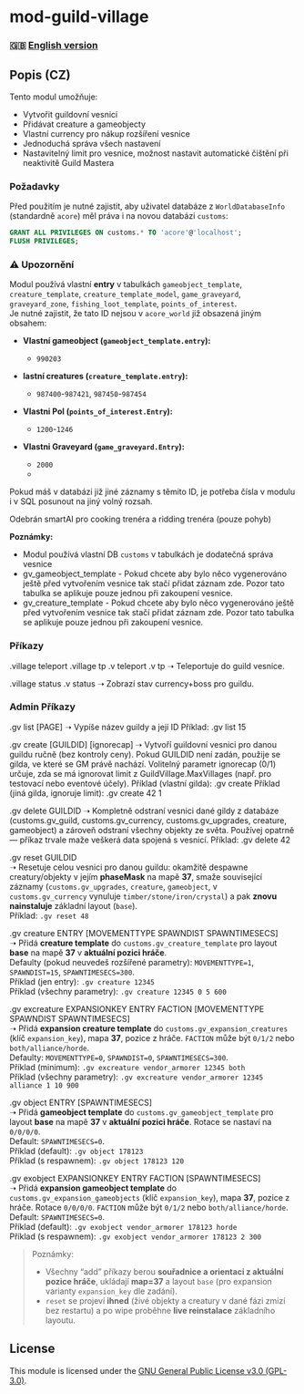 # mod-guild-village 

### 🇬🇧 [English version](README_EN.md)

## Popis (CZ)  
Tento modul umožňuje:  
- Vytvořit guildovní vesnici  
- Přidávat creature a gameobjecty  
- Vlastní currency pro nákup rozšíření vesnice 
- Jednoduchá správa všech nastavení
- Nastavitelný limit pro vesnice, možnost nastavit automatické čištění při neaktivitě Guild Mastera

### Požadavky  
Před použitím je nutné zajistit, aby uživatel databáze z `WorldDatabaseInfo` (standardně `acore`) měl práva i na novou databázi `customs`:  

```sql
GRANT ALL PRIVILEGES ON customs.* TO 'acore'@'localhost';
FLUSH PRIVILEGES;
```

### ⚠️ Upozornění
Modul používá vlastní **entry** v tabulkách `gameobject_template`, `creature_template`, `creature_template_model`, `game_graveyard`, `graveyard_zone`, `fishing_loot_template`, `points_of_interest`.  
Je nutné zajistit, že tato ID nejsou v `acore_world` již obsazená jiným obsahem:

- **Vlastní gameobject (`gameobject_template.entry`):**
  - `990203`

- **lastní creatures (`creature_template.entry`):**
  - `987400`-`987421`, `987450`-`987454`

- **Vlastni PoI (`points_of_interest.Entry`):**
  - `1200`-`1246`
 
- **Vlastni Graveyard (`game_graveyard.Entry`):**
  - `2000`
  - 
Pokud máš v databázi již jiné záznamy s těmito ID, je potřeba čísla v modulu i v SQL posunout na jiný volný rozsah.

Odebrán smartAI pro cooking trenéra a ridding trenéra (pouze pohyb)

**Poznámky:**
- Modul používá vlastní DB `customs` v tabulkách je dodatečná správa vesnice
- gv_gameobject_template - Pokud chcete aby bylo něco vygenerováno ještě před vytvořením vesnice tak stačí přidat záznam zde. Pozor tato tabulka se aplikuje pouze jednou při zakoupení vesnice.
- gv_creature_template - Pokud chcete aby bylo něco vygenerováno ještě před vytvořením vesnice tak stačí přidat záznam zde. Pozor tato tabulka se aplikuje pouze jednou při zakoupení vesnice.

### Příkazy
.village teleport
.village tp
.v teleport
.v tp
➝ Teleportuje do guild vesnice.

.village status
.v status
➝ Zobrazí stav currency+boss pro guildu.

### Admin Příkazy
.gv list [PAGE]
➝ Vypíše název guildy a její ID
Příklad: .gv list 15

.gv create [GUILDID] [ignorecap]
➝ Vytvoří guildovní vesnici pro danou guildu ručně (bez kontroly ceny).
Pokud GUILDID není zadán, použije se gilda, ve které se GM právě nachází.
Volitelný parametr ignorecap (0/1) určuje, zda se má ignorovat limit z GuildVillage.MaxVillages (např. pro testovací nebo eventové účely).
Příklad (vlastní gilda): .gv create
Příklad (jiná gilda, ignoruje limit): .gv create 42 1

.gv delete GUILDID
➝ Kompletně odstraní vesnici dané gildy z databáze (customs.gv_guild, customs.gv_currency, customs.gv_upgrades, creature, gameobject) a zároveň odstraní všechny objekty ze světa.
Používej opatrně — příkaz trvale maže veškerá data spojená s vesnicí.
Příklad: .gv delete 42

.gv reset GUILDID  
➝ Resetuje celou vesnici pro danou guildu: okamžitě despawne creatury/objekty v jejím **phaseMask** na mapě **37**, smaže související záznamy (`customs.gv_upgrades`, `creature`, `gameobject`, v `customs.gv_currency` vynuluje `timber/stone/iron/crystal`) a pak **znovu nainstaluje** základní layout (`base`).  
Příklad: `.gv reset 48`

.gv creature ENTRY [MOVEMENTTYPE SPAWNDIST SPAWNTIMESECS]  
➝ Přidá **creature template** do `customs.gv_creature_template` pro layout **base** na mapě **37** v **aktuální pozici hráče**.  
Defaulty (pokud neuvedeš rozšířené parametry): `MOVEMENTTYPE=1`, `SPAWNDIST=15`, `SPAWNTIMESECS=300`.  
Příklad (jen entry): `.gv creature 12345`  
Příklad (všechny parametry): `.gv creature 12345 0 5 600`

.gv excreature EXPANSIONKEY ENTRY FACTION [MOVEMENTTYPE SPAWNDIST SPAWNTIMESECS]  
➝ Přidá **expansion creature template** do `customs.gv_expansion_creatures` (klíč `expansion_key`), mapa **37**, pozice z hráče. `FACTION` může být `0/1/2` nebo `both/alliance/horde`.  
Defaulty: `MOVEMENTTYPE=0`, `SPAWNDIST=0`, `SPAWNTIMESECS=300`.  
Příklad (minimum): `.gv excreature vendor_armorer 12345 both`  
Příklad (všechny parametry): `.gv excreature vendor_armorer 12345 alliance 1 10 900`

.gv object ENTRY [SPAWNTIMESECS]  
➝ Přidá **gameobject template** do `customs.gv_gameobject_template` pro layout **base** na mapě **37** v **aktuální pozici hráče**. Rotace se nastaví na `0/0/0/0`.  
Default: `SPAWNTIMESECS=0`.  
Příklad (default): `.gv object 178123`  
Příklad (s respawnem): `.gv object 178123 120`

.gv exobject EXPANSIONKEY ENTRY FACTION [SPAWNTIMESECS]  
➝ Přidá **expansion gameobject template** do `customs.gv_expansion_gameobjects` (klíč `expansion_key`), mapa **37**, pozice z hráče. Rotace `0/0/0/0`. `FACTION` může být `0/1/2` nebo `both/alliance/horde`.  
Default: `SPAWNTIMESECS=0`.  
Příklad (default): `.gv exobject vendor_armorer 178123 horde`  
Příklad (s respawnem): `.gv exobject vendor_armorer 178123 2 300`

> Poznámky:
> - Všechny “add” příkazy berou **souřadnice a orientaci z aktuální pozice hráče**, ukládají **map=37** a layout `base` (pro expansion varianty `expansion_key` dle zadání).
> - `reset` se projeví **ihned** (živé objekty a creatury v dané fázi zmizí bez restartu) a po wipe proběhne **live reinstalace** základního layoutu.

## License
This module is licensed under the [GNU General Public License v3.0 (GPL-3.0)](LICENSE).


